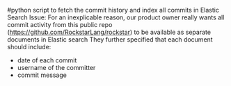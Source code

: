 #python script to fetch the commit history and index all commits in Elastic Search
Issue:
For an inexplicable reason, our product owner
really wants all commit activity from this public
repo (https://github.com/RockstarLang/rockstar) to be available as separate documents in
Elastic search
They further specified that each document
should include:
- date of each commit
- username of the committer
- commit message
